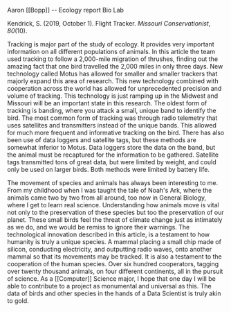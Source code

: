 Aaron [[Bopp]] -- Ecology report Bio Lab

Kendrick, S. (2019, October 1). Flight Tracker. *Missouri Conservationist*, *80*(10).

Tracking is major part of the study of ecology. It provides very important information on all different populations of animals. In this article the team used tracking to follow a 2,000-mile migration of thrushes, finding out the amazing fact that one bird travelled the 2,000 miles in only three days. New technology called Motus has allowed for smaller and smaller trackers that majorly expand this area of research. This new technology combined with cooperation across the world has allowed for unprecedented precision and volume of tracking. This technology is just ramping up in the Midwest and Missouri will be an important state in this research. The oldest form of tracking is banding, where you attack a small, unique band to identify the bird. The most common form of tracking was through radio telemetry that uses satellites and transmitters instead of the unique bands. This allowed for much more frequent and informative tracking on the bird. There has also been use of data loggers and satellite tags, but these methods are somewhat inferior to Motus. Data loggers store the data on the band, but the animal must be recaptured for the information to be gathered. Satellite tags transmitted tons of great data, but were limited by weight, and could only be used on larger birds. Both methods were limited by battery life.

The movement of species and animals has always been interesting to me. From my childhood when I was taught the tale of Noah's Ark, where the animals came two by two from all around, too now in General Biology, where I get to learn real science. Understanding how animals move is vital not only to the preservation of these species but too the preservation of our planet. These small birds feel the threat of climate change just as intimately as we do, and we would be remiss to ignore their warnings. The technological innovation described in this article, is a testament to how humanity is truly a unique species. A mammal placing a small chip made of silicon, conducting electricity, and outputting radio waves, onto another mammal so that its movements may be tracked. It is also a testament to the cooperation of the human species. Over six hundred cooperators, tagging over twenty thousand animals, on four different continents, all in the pursuit of science. As a [[Computer]] Science major, I hope that one day I will be able to contribute to a project as monumental and universal as this. The data of birds and other species in the hands of a Data Scientist is truly akin to gold.
